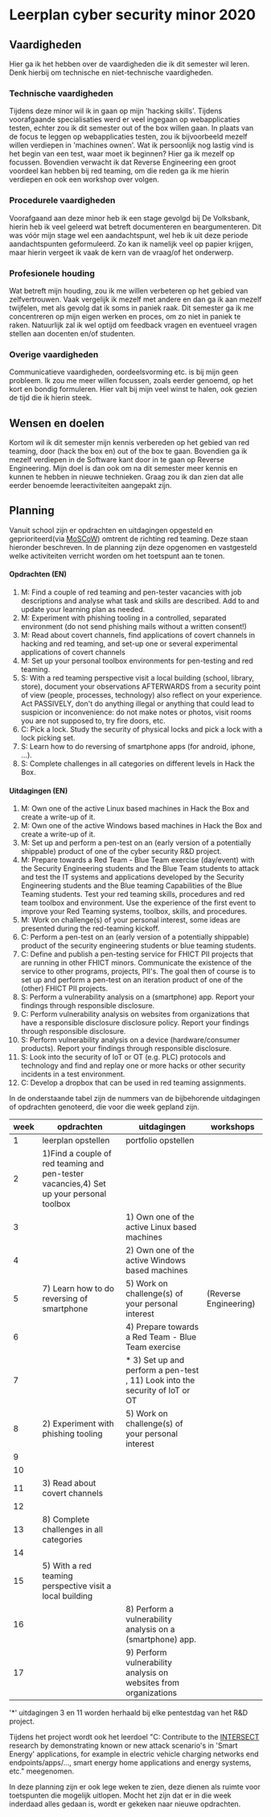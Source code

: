 # Leerplan cyber security minor 2020

## Vaardigheden

Hier ga ik het hebben over de vaardigheden die ik dit semester wil leren. Denk hierbij om technische en niet-technische vaardigheden.

### Technische vaardigheden

Tijdens deze minor wil ik in gaan op mijn 'hacking skills'. Tijdens voorafgaande specialisaties werd er veel ingegaan op webapplicaties testen, echter zou ik dit semester out of the box willen gaan. In plaats van de focus te leggen op webapplicaties testen, zou ik bijvoorbeeld mezelf willen verdiepen in 'machines ownen'. Wat ik persoonlijk nog lastig vind is het begin van een test, waar moet ik beginnen? Hier ga ik mezelf op focussen. Bovendien verwacht ik dat Reverse Engineering een groot voordeel kan hebben bij red teaming, om die reden ga ik me hierin verdiepen en ook een workshop over volgen. 

### Procedurele vaardigheden

Voorafgaand aan deze minor heb ik een stage gevolgd bij De Volksbank, hierin heb ik veel geleerd wat betreft documenteren en beargumenteren. Dit was vóór mijn stage wel een aandachtspunt, wel heb ik uit deze periode aandachtspunten geformuleerd. Zo kan ik namelijk veel op papier krijgen, maar hierin vergeet ik vaak de kern van de vraag/of het onderwerp.

### Profesionele houding

Wat betreft mijn houding, zou ik me willen verbeteren op het gebied van zelfvertrouwen. Vaak vergelijk ik mezelf met andere en dan ga ik aan mezelf twijfelen, met als gevolg dat ik soms in paniek raak. Dit semester ga ik me concentreren op mijn eigen werken en proces, om zo niet in paniek te raken. Natuurlijk zal ik wel optijd om feedback vragen en eventueel vragen stellen aan docenten en/of studenten.

### Overige vaardigheden
Communicatieve vaardigheden, oordeelsvorming etc. is bij mijn geen probleem. Ik zou me meer willen focussen, zoals eerder genoemd, op het kort en bondig formuleren. Hier valt bij mijn veel winst te halen, ook gezien de tijd die ik hierin steek.

## Wensen en doelen

Kortom wil ik dit semester mijn kennis verbereden op het gebied van red teaming, door (hack the box en) out of the box te gaan. Bovendien ga ik mezelf verdiepen in de Software kant door in te gaan op Reverse Engineering. Mijn doel is dan ook om na dit semester meer kennis en kunnen te hebben in nieuwe technieken. Graag zou ik dan zien dat alle eerder benoemde leeractiviteiten aangepakt zijn.

## Planning
Vanuit school zijn er opdrachten en uitdagingen opgesteld en geprioriteerd(via [MoSCoW](https://nl.wikipedia.org/wiki/MoSCoW-methode)) omtrent de richting red teaming. Deze staan hieronder beschreven. In de planning zijn deze opgenomen en vastgesteld welke activiteiten verricht worden om het toetspunt aan te tonen.

#### Opdrachten (EN)
1. M: Find a couple of red teaming and pen-tester vacancies with job descriptions and analyse what task and skills are described. Add to and update your learning plan as needed.
2. M: Experiment with phishing tooling in a controlled, separated  environment (do not send phishing mails without a written consent!)
3. M: Read about covert channels, find applications of covert channels in hacking and red teaming, and set-up one or several experimental applications of covert channels
4. M: Set up your personal toolbox environments for pen-testing and red teaming.
5. S: With a red teaming perspective visit a local building (school, library, store), document your observations AFTERWARDS from a security point of view (people, processes, technology) also reflect on your experience. Act PASSIVELY, don't do anything illegal or anything that could lead to suspicion  or inconvenience: do not make notes or photos, visit rooms you are not supposed to, try fire doors, etc.
6. C: Pick a lock. Study the security of physical locks and pick a lock with a lock picking set.
7. S: Learn how to do reversing of smartphone apps (for android, iphone, ...).
8. S: Complete challenges in all categories on different levels in Hack the Box.

#### Uitdagingen (EN)
1. M: Own one of the active Linux based machines in Hack the Box and create a write-up of it.
2. M: Own one of the active Windows based machines in Hack the Box and create a write-up of it.
3. M: Set up and perform a pen-test on an (early version of a potentially shippable) product of one of the cyber security R&D project.
4. M: Prepare towards a Red Team - Blue Team exercise (day/event) with the Security Engineering students and the Blue Team students to attack and test the IT systems and applications developed by the Security Engineering students and the Blue teaming Capabilities of the Blue Teaming students. Test your red teaming skills,  procedures and red team toolbox and environment. Use the experience of the first event to improve your  Red Teaming systems, toolbox, skills, and procedures.
5. M: Work on challenge(s) of your personal interest, some ideas are presented during the red-teaming kickoff.
6. C: Perform a pen-test on an (early version of a potentially shippable) product of the security engineering students or blue teaming students.
7. C: Define and publish a pen-testing service for FHICT PII projects that are running in other FHICT minors. Communicate the existence of the service to other programs, projects, PII's. The goal then of course is to set up and perform a pen-test on an iteration product of one of the (other) FHICT PII projects. 
8. S: Perform a vulnerability analysis on a (smartphone) app. Report your findings through responsible disclosure.
9. C: Perform vulnerability analysis on websites from organizations that have a responsible disclosure disclosure policy. Report your findings through responsible disclosure.
10. S: Perform vulnerability analysis on a device (hardware/consumer products). Report your findings through responsible disclosure.
11. S: Look into the security of IoT or OT (e.g. PLC) protocols and technology and find and replay one or more hacks or other security incidents in a test environment. 
12. C: Develop a dropbox that can be used in red teaming assignments.

In de onderstaande tabel zijn de nummers van de bijbehorende uitdagingen of opdrachten genoteerd, die voor die week gepland zijn.

| week | opdrachten                       | uitdagingen                                      | workshops                   |
| ---- | -------------------------------- | ------------------------------------------------ | --------------------------- |
| 1    | leerplan opstellen               | portfolio opstellen                              |
| 2    | 1)Find a couple of red teaming and pen-tester vacancies,4) Set up your personal toolbox                             |                                                  |                             |
| 3    |                                  | 1) Own one of the active Linux based machines                                                |
| 4    |                                  | 2) Own one of the active Windows based machines                                        |
| 5    | 7) Learn how to do reversing of smartphone                                 | 5) Work on challenge(s) of your personal interest                                                | (Reverse Engineering)
| 6    |                                  | 4) Prepare towards a Red Team - Blue Team exercise                                                |
| 7    |                                  | * 3) Set up and perform a pen-test , 11) Look into the security of IoT or OT                                            |
| 8    | 2) Experiment with phishing tooling                                | 5) Work on challenge(s) of your personal interest                                               |
| 9    |                                  |                                                  |
| 10   |                                  |                                                  |
| 11   | 3) Read about covert channels                                |                                                  |
| 12   |                                  |                                                  |
| 13   | 8) Complete challenges in all categories                                |                                                  |
| 14   |                                  |                                                  |
| 15   | 5) With a red teaming perspective visit a local building                                |                                                  |
| 16   |                                  | 8) Perform a vulnerability analysis on a (smartphone) app.                                                |
| 17   |                                  | 9) Perform vulnerability analysis on websites from organizations                                                |

'*' uitdagingen 3 en 11 worden herhaald bij elke pentestdag van het R&D project.

Tijdens het project wordt ook het leerdoel "C: Contribute to the [INTERSECT](https://www.nwo.nl/en/research-and-results/research-projects/i/00/33700.html) research by demonstrating known or new attack scenario's in 'Smart Energy' applications, for example in electric vehicle charging networks end endpoints/apps/..., smart energy home applications and energy systems, etc." meegenomen.

In deze planning zijn er ook lege weken te zien, deze dienen als ruimte voor toetspunten die mogelijk uitlopen. Mocht het zijn dat er in die week inderdaad alles gedaan is, wordt er gekeken naar nieuwe opdrachten.

